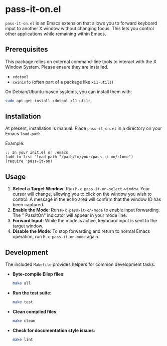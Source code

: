 # pass-it-on.el

`pass-it-on.el` is an Emacs extension that allows you to forward keyboard input to another X window without changing focus. This lets you control other applications while remaining within Emacs.

## Prerequisites

This package relies on external command-line tools to interact with the X Window System. Please ensure they are installed.

- `xdotool`
- `xwininfo` (often part of a package like `x11-utils`)

On Debian/Ubuntu-based systems, you can install them with:
```sh
sudo apt-get install xdotool x11-utils
```

## Installation

At present, installation is manual. Place `pass-it-on.el` in a directory on your Emacs `load-path`.

Example:
```emacs-lisp
;; In your init.el or .emacs
(add-to-list 'load-path "/path/to/your/pass-it-on/clone")
(require 'pass-it-on)
```

## Usage

1.  **Select a Target Window**: Run `M-x pass-it-on-select-window`. Your cursor will change, allowing you to click on the window you wish to control. A message in the echo area will confirm that the window ID has been captured.
2.  **Enable the Mode**: Run `M-x pass-it-on-mode` to enable input forwarding. The " PassItOn" indicator will appear in your mode line.
3.  **Forward Input**: While the mode is active, keyboard input is sent to the target window.
4.  **Disable the Mode**: To stop forwarding and return to normal Emacs operation, run `M-x pass-it-on-mode` again.

## Development

The included `Makefile` provides helpers for common development tasks.

- **Byte-compile Elisp files**:
  ```sh
  make all
  ```
- **Run the test suite**:
  ```sh
  make test
  ```
- **Clean compiled files**:
  ```sh
  make clean
  ```
- **Check for documentation style issues**:
  ```sh
  make lint
  ```
